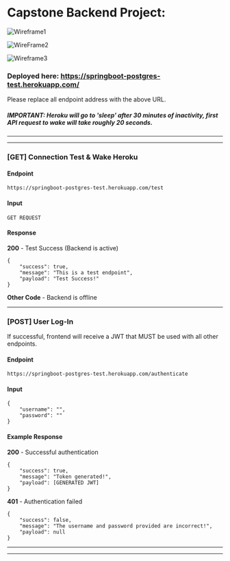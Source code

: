 # Capstone Backend Project:


![Wireframe1](https://github.com/Anabela-Lima/capstone_backend/assets/101633036/1256939f-242a-415e-9462-dacead218541)

![WireFrame2](https://github.com/Anabela-Lima/capstone_backend/assets/101633036/646670a5-f2f9-45e2-a389-e13ec13b710d)

![Wireframe3](https://github.com/Anabela-Lima/capstone_backend/assets/101633036/33b345ad-31b2-4826-a3fc-8bca50b83567)




### Deployed here: https://springboot-postgres-test.herokuapp.com/

Please replace all endpoint address with the above URL.


##### IMPORTANT: Heroku will go to 'sleep' after 30 minutes of inactivity, first API request to wake will take roughly 20 seconds.

---
---

### [GET] Connection Test & Wake Heroku

#### Endpoint
```
https://springboot-postgres-test.herokuapp.com/test
```

#### Input
```
GET REQUEST
```

#### Response

**200** - Test Success (Backend is active)

```
{
    "success": true,
    "message": "This is a test endpoint",
    "payload": "Test Success!"
}
```
**Other Code** - Backend is offline

---

### [POST] User Log-In

If successful, frontend will receive a JWT that MUST be used with all other endpoints.

#### Endpoint
```
https://springboot-postgres-test.herokuapp.com/authenticate
```

#### Input
```
{
    "username": "",
    "password": ""
}
```

#### Example Response

**200** - Successful authentication

```
{
    "success": true,
    "message": "Token generated!",
    "payload": [GENERATED JWT]
}
```
**401** - Authentication failed

```
{
    "success": false,
    "message": "The username and password provided are incorrect!",
    "payload": null
}
```
---
---
